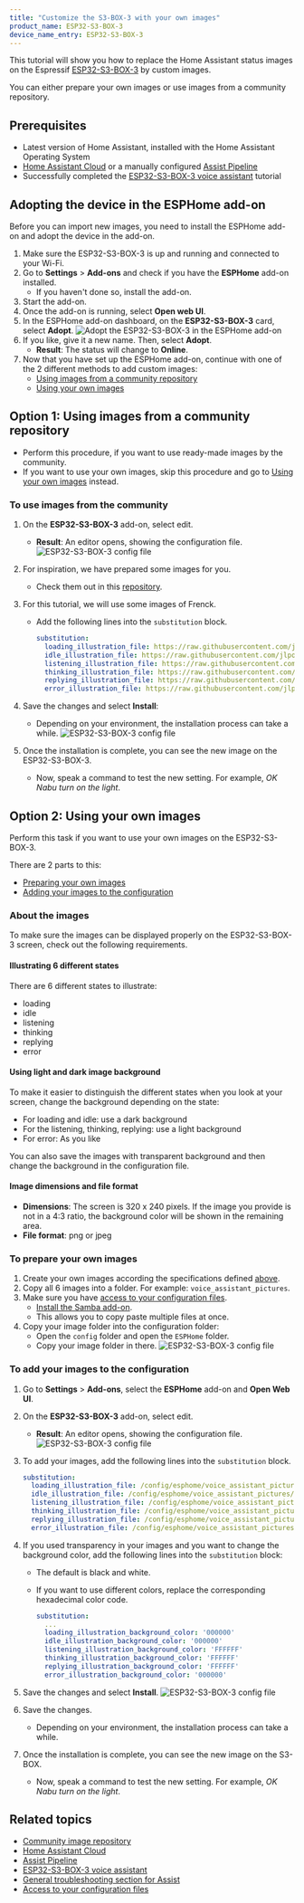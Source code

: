```yaml
---
title: "Customize the S3-BOX-3 with your own images"
product_name: ESP32-S3-BOX-3
device_name_entry: ESP32-S3-BOX-3
---
```


This tutorial will show you how to replace the Home Assistant status images on the Espressif [ESP32-S3-BOX-3](https://www.espressif.com/en/news/ESP32-S3-BOX-3) by custom images.

You can either prepare your own images or use images from a community repository.

## Prerequisites

- Latest version of Home Assistant, installed with the Home Assistant Operating System
- [Home Assistant Cloud](https://www.nabucasa.com) or a manually configured [Assist Pipeline](/voice_control/voice_remote_local_assistant)
- Successfully completed the [ESP32-S3-BOX-3 voice assistant](/voice_control/s3_box_voice_assistant/) tutorial

## Adopting the device in the ESPHome add-on

Before you can import new images, you need to install the ESPHome add-on and adopt the device in the add-on.

1. Make sure the ESP32-S3-BOX-3 is up and running and connected to your Wi-Fi.
2. Go to **Settings** > **Add-ons** and check if you have the **ESPHome** add-on installed.
   - If you haven't done so, install the add-on.
3. Start the add-on.
4. Once the add-on is running, select **Open web UI**.
5. In the ESPHome add-on dashboard, on the **ESP32-S3-BOX-3** card, select **Adopt**.
   ![Adopt the ESP32-S3-BOX-3 in the ESPHome add-on](/images/assist/esp32-adopt-s3.png)
6. If you like, give it a new name. Then, select **Adopt**.
   - **Result**: The status will change to **Online**.
7. Now that you have set up the ESPHome add-on, continue with one of the 2 different methods to add custom images:
   - [Using images from a community repository](#using-images-from-a-community-repository)
   - [Using your own images](#using-your-own-images)

## Option 1: Using images from a community repository

- Perform this procedure, if you want to use ready-made images by the community.
- If you want to use your own images, skip this procedure and go to [Using your own images](#using-your-own-images) instead.

### To use images from the community

1. On the **ESP32-S3-BOX-3** add-on, select edit.
   - **Result**: An editor opens, showing the configuration file.
   ![ESP32-S3-BOX-3 config file](/images/assist/esp32-adopt-s3-01.png)
2. For inspiration, we have prepared some images for you.
   - Check them out in this [repository](https://github.com/jlpouffier/home-assistant-s3-box-community-illustrations/tree/main).
3. For this tutorial, we will use some images of Frenck.
   - Add the following lines into the `substitution` block.

     ```yaml
     substitution:
       loading_illustration_file: https://raw.githubusercontent.com/jlpouffier/home-assistant-s3-box-community-illustrations/main/frenck/illustrations/loading_320_240.png
       idle_illustration_file: https://raw.githubusercontent.com/jlpouffier/home-assistant-s3-box-community-illustrations/main/frenck/illustrations/idle_320_240.png
       listening_illustration_file: https://raw.githubusercontent.com/jlpouffier/home-assistant-s3-box-community-illustrations/main/frenck/illustrations/listening_320_240.png
       thinking_illustration_file: https://raw.githubusercontent.com/jlpouffier/home-assistant-s3-box-community-illustrations/main/frenck/illustrations/thinking_320_240.png
       replying_illustration_file: https://raw.githubusercontent.com/jlpouffier/home-assistant-s3-box-community-illustrations/main/frenck/illustrations/replying_320_240.png
       error_illustration_file: https://raw.githubusercontent.com/jlpouffier/home-assistant-s3-box-community-illustrations/main/frenck/illustrations/error_320_240.png
     ```

4. Save the changes and select **Install**:
   - Depending on your environment, the installation process can take a while.
![ESP32-S3-BOX-3 config file](/images/assist/esp32-s3-config-05.png)
   
5. Once the installation is complete, you can see the new image on the ESP32-S3-BOX-3.
   - Now, speak a command to test the new setting. For example, *OK Nabu turn on the light*.

## Option 2: Using your own images

Perform this task if you want to use your own images on the ESP32-S3-BOX-3.

There are 2 parts to this:

- [Preparing your own images](#to-prepare-your-own-images)
- [Adding your images to the configuration](#to-add-your-images-to-the-configuration)

### About the images

To make sure the images can be displayed properly on the ESP32-S3-BOX-3 screen, check out the following requirements.

#### Illustrating 6 different states

There are 6 different states to illustrate:

- loading
- idle
- listening
- thinking
- replying
- error

#### Using light and dark image background

To make it easier to distinguish the different states when you look at your screen, change the background depending on the state:

- For loading and idle: use a dark background
- For the listening, thinking, replying: use a light background
- For error: As you like
  
You can also save the images with transparent background and then change the background in the configuration file.

#### Image dimensions and file format

- **Dimensions**: The screen is 320 x 240 pixels. If the image you provide is not in a 4:3 ratio, the background color will be shown in the remaining area.
- **File format**: png or jpeg

### To prepare your own images

1. Create your own images according the specifications defined [above](#about-the-images).
2. Copy all 6 images into a folder. For example: `voice_assistant_pictures`.
3. Make sure you have [access to your configuration files](/common-tasks/os/#configuring-access-to-files).
   - [Install the Samba add-on](/common-tasks/os/#installing-and-using-the-samba-add-on).
   - This allows you to copy paste multiple files at once.
4. Copy your image folder into the configuration folder:
   - Open the `config` folder and open the `ESPHome` folder.
   - Copy your image folder in there.
   ![ESP32-S3-BOX-3 config file](/images/assist/s32-s3-add-image-folder.png)

### To add your images to the configuration

1. Go to **Settings** > **Add-ons**, select the **ESPHome** add-on and **Open Web UI**.
2. On the **ESP32-S3-BOX-3** add-on, select edit.
   - **Result**: An editor opens, showing the configuration file.
   ![ESP32-S3-BOX-3 config file](/images/assist/esp32-adopt-s3-01.png)

3. To add your images, add the following lines into the `substitution` block.

   ```yaml
   substitution:
     loading_illustration_file: /config/esphome/voice_assistant_pictures/loading_320_240.png
     idle_illustration_file: /config/esphome/voice_assistant_pictures/idle_320_240.png
     listening_illustration_file: /config/esphome/voice_assistant_pictures/listening_320_240.png
     thinking_illustration_file: /config/esphome/voice_assistant_pictures/thinking_320_240.png
     replying_illustration_file: /config/esphome/voice_assistant_pictures/replying_320_240.png
     error_illustration_file: /config/esphome/voice_assistant_pictures/error_320_240.png
   ```

4. If you used transparency in your images and you want to change the background color, add the following lines into the `substitution` block:
   - The default is black and white.
   - If you want to use different colors, replace the corresponding hexadecimal color code.

     ```yaml
     substitution:
       ...
       loading_illustration_background_color: '000000'
       idle_illustration_background_color: '000000'
       listening_illustration_background_color: 'FFFFFF'
       thinking_illustration_background_color: 'FFFFFF'
       replying_illustration_background_color: 'FFFFFF'
       error_illustration_background_color: '000000'
     ```

5. Save the changes and select **Install**.
   ![ESP32-S3-BOX-3 config file](/images/assist/s32-s3-add-image-config-02.png)
6. Save the changes.
   - Depending on your environment, the installation process can take a while.
7. Once the installation is complete, you can see the new image on the S3-BOX.
   - Now, speak a command to test the new setting. For example, *OK Nabu turn on the light*.

## Related topics

- [Community image repository](https://github.com/jlpouffier/home-assistant-s3-box-community-illustrations/tree/main)
- [Home Assistant Cloud](https://www.nabucasa.com)
- [Assist Pipeline](/voice_control/voice_remote_local_assistant)
- [ESP32-S3-BOX-3 voice assistant](/voice_control/s3_box_voice_assistant/)
- [General troubleshooting section for Assist](/voice_control/troubleshooting/)
- [Access to your configuration files](/common-tasks/os/#configuring-access-to-files)

